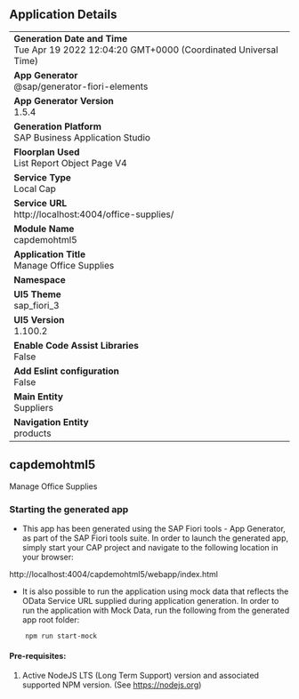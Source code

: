 ## Application Details
|               |
| ------------- |
|**Generation Date and Time**<br>Tue Apr 19 2022 12:04:20 GMT+0000 (Coordinated Universal Time)|
|**App Generator**<br>@sap/generator-fiori-elements|
|**App Generator Version**<br>1.5.4|
|**Generation Platform**<br>SAP Business Application Studio|
|**Floorplan Used**<br>List Report Object Page V4|
|**Service Type**<br>Local Cap|
|**Service URL**<br>http://localhost:4004/office-supplies/
|**Module Name**<br>capdemohtml5|
|**Application Title**<br>Manage Office Supplies |
|**Namespace**<br>|
|**UI5 Theme**<br>sap_fiori_3|
|**UI5 Version**<br>1.100.2|
|**Enable Code Assist Libraries**<br>False|
|**Add Eslint configuration**<br>False|
|**Main Entity**<br>Suppliers|
|**Navigation Entity**<br>products|

## capdemohtml5

Manage Office Supplies 

### Starting the generated app

-   This app has been generated using the SAP Fiori tools - App Generator, as part of the SAP Fiori tools suite.  In order to launch the generated app, simply start your CAP project and navigate to the following location in your browser:

http://localhost:4004/capdemohtml5/webapp/index.html

- It is also possible to run the application using mock data that reflects the OData Service URL supplied during application generation.  In order to run the application with Mock Data, run the following from the generated app root folder:

```
    npm run start-mock
```

#### Pre-requisites:

1. Active NodeJS LTS (Long Term Support) version and associated supported NPM version.  (See https://nodejs.org)


